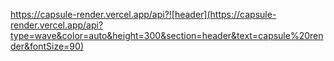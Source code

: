 https://capsule-render.vercel.app/api?![header](https://capsule-render.vercel.app/api?type=wave&color=auto&height=300&section=header&text=capsule%20render&fontSize=90)

<!--
**gao01java/gao01java** is a ✨ _special_ ✨ repository because its `README.md` (this file) appears on your GitHub profile.

Here are some ideas to get you started:

- 🔭 I’m currently working on ...
- 🌱 I’m currently learning ...
- 👯 I’m looking to collaborate on ...
- 🤔 I’m looking for help with ...
- 💬 Ask me about ...
- 📫 How to reach me: ...
- 😄 Pronouns: ...
- ⚡ Fun fact: ...
-->
